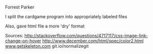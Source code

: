 Forrest Parker

I split the cardgame program into appropriately labeled files

Also, gave html file a more 'dry' format

Sources:
http://stackoverflow.com/questions/4717117/css-image-link-change-on-hover
http://www.december.com/html/spec/color2.html
www.getskeleton.com
git.io/normalizegit